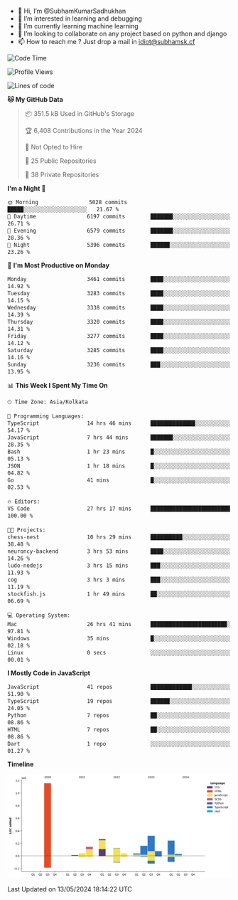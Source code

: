 - 👋 Hi, I’m @SubhamKumarSadhukhan
- 👀 I’m interested in learning and debugging
- 🌱 I’m currently learning machine learning
- 💞️ I’m looking to collaborate on any project based on python and django
- 📫 How to reach me ?
      Just drop a mail in idiot@subhamsk.cf

<!---
SubhamKumarSadhukhan/SubhamKumarSadhukhan is a ✨ special ✨ repository because its `README.md` (this file) appears on your GitHub profile.
You can click the Preview link to take a look at your changes.
--->


<!--START_SECTION:waka-->
![Code Time](http://img.shields.io/badge/Code%20Time-2%2C180%20hrs-blue)

![Profile Views](http://img.shields.io/badge/Profile%20Views-1-blue)

![Lines of code](https://img.shields.io/badge/From%20Hello%20World%20I%27ve%20Written-2.6%20million%20lines%20of%20code-blue)

**🐱 My GitHub Data** 

> 📦 351.5 kB Used in GitHub's Storage 
 > 
> 🏆 6,408 Contributions in the Year 2024
 > 
> 🚫 Not Opted to Hire
 > 
> 📜 25 Public Repositories 
 > 
> 🔑 38 Private Repositories 
 > 
**I'm a Night 🦉** 

```text
🌞 Morning                5028 commits        █████░░░░░░░░░░░░░░░░░░░░   21.67 % 
🌆 Daytime                6197 commits        ███████░░░░░░░░░░░░░░░░░░   26.71 % 
🌃 Evening                6579 commits        ███████░░░░░░░░░░░░░░░░░░   28.36 % 
🌙 Night                  5396 commits        ██████░░░░░░░░░░░░░░░░░░░   23.26 % 
```
📅 **I'm Most Productive on Monday** 

```text
Monday                   3461 commits        ████░░░░░░░░░░░░░░░░░░░░░   14.92 % 
Tuesday                  3283 commits        ████░░░░░░░░░░░░░░░░░░░░░   14.15 % 
Wednesday                3338 commits        ████░░░░░░░░░░░░░░░░░░░░░   14.39 % 
Thursday                 3320 commits        ████░░░░░░░░░░░░░░░░░░░░░   14.31 % 
Friday                   3277 commits        ████░░░░░░░░░░░░░░░░░░░░░   14.12 % 
Saturday                 3285 commits        ████░░░░░░░░░░░░░░░░░░░░░   14.16 % 
Sunday                   3236 commits        ███░░░░░░░░░░░░░░░░░░░░░░   13.95 % 
```


📊 **This Week I Spent My Time On** 

```text
🕑︎ Time Zone: Asia/Kolkata

💬 Programming Languages: 
TypeScript               14 hrs 46 mins      ██████████████░░░░░░░░░░░   54.17 % 
JavaScript               7 hrs 44 mins       ███████░░░░░░░░░░░░░░░░░░   28.35 % 
Bash                     1 hr 23 mins        █░░░░░░░░░░░░░░░░░░░░░░░░   05.13 % 
JSON                     1 hr 18 mins        █░░░░░░░░░░░░░░░░░░░░░░░░   04.82 % 
Go                       41 mins             █░░░░░░░░░░░░░░░░░░░░░░░░   02.53 % 

🔥 Editors: 
VS Code                  27 hrs 17 mins      █████████████████████████   100.00 % 

🐱‍💻 Projects: 
chess-nest               10 hrs 29 mins      ██████████░░░░░░░░░░░░░░░   38.48 % 
neuroncy-backend         3 hrs 53 mins       ████░░░░░░░░░░░░░░░░░░░░░   14.26 % 
ludo-nodejs              3 hrs 15 mins       ███░░░░░░░░░░░░░░░░░░░░░░   11.93 % 
cog                      3 hrs 3 mins        ███░░░░░░░░░░░░░░░░░░░░░░   11.19 % 
stockfish.js             1 hr 49 mins        ██░░░░░░░░░░░░░░░░░░░░░░░   06.69 % 

💻 Operating System: 
Mac                      26 hrs 41 mins      ████████████████████████░   97.81 % 
Windows                  35 mins             █░░░░░░░░░░░░░░░░░░░░░░░░   02.18 % 
Linux                    0 secs              ░░░░░░░░░░░░░░░░░░░░░░░░░   00.01 % 
```

**I Mostly Code in JavaScript** 

```text
JavaScript               41 repos            █████████████░░░░░░░░░░░░   51.90 % 
TypeScript               19 repos            ██████░░░░░░░░░░░░░░░░░░░   24.05 % 
Python                   7 repos             ██░░░░░░░░░░░░░░░░░░░░░░░   08.86 % 
HTML                     7 repos             ██░░░░░░░░░░░░░░░░░░░░░░░   08.86 % 
Dart                     1 repo              ░░░░░░░░░░░░░░░░░░░░░░░░░   01.27 % 
```



**Timeline**

![Lines of Code chart](https://raw.githubusercontent.com/SubhamKumarSadhukhan/SubhamKumarSadhukhan/main/assets/bar_graph.png)


 Last Updated on 13/05/2024 18:14:22 UTC
<!--END_SECTION:waka-->
